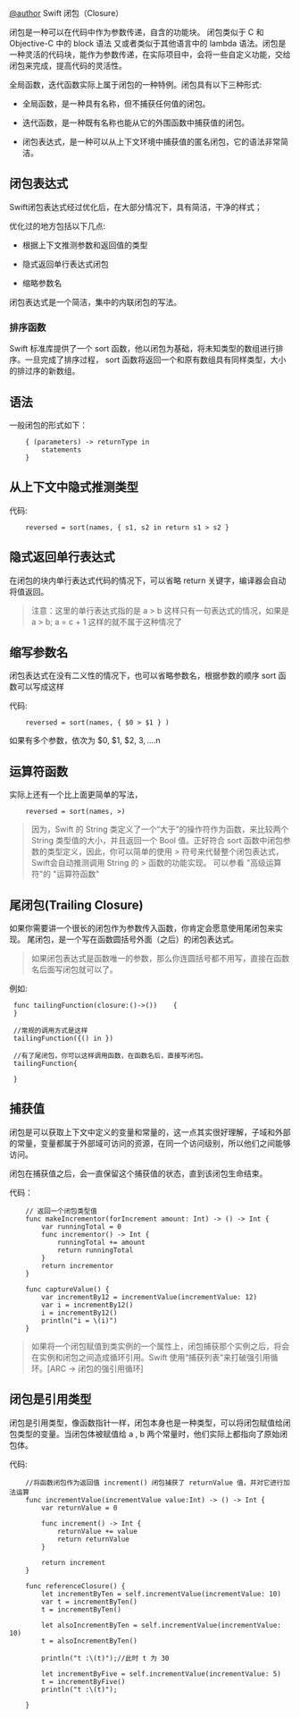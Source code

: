 [@author](https://github.com/xudeheng)
Swift 闭包（Closure）

闭包是一种可以在代码中作为参数传递，自含的功能块。 闭包类似于 C 和 Objective-C 中的 block 语法 又或者类似于其他语言中的 lambda 语法。闭包是一种灵活的代码块，能作为参数传递，在实际项目中，会将一些自定义功能，交给闭包来完成，提高代码的灵活性。

全局函数，迭代函数实际上属于闭包的一种特例。闭包具有以下三种形式:

* 全局函数，是一种具有名称，但不捕获任何值的闭包。

* 迭代函数，是一种既有名称也能从它的外围函数中捕获值的闭包。

* 闭包表达式，是一种可以从上下文环境中捕获值的匿名闭包，它的语法非常简洁。

## 闭包表达式

Swift闭包表达式经过优化后，在大部分情况下，具有简洁，干净的样式；

优化过的地方包括以下几点:

* 根据上下文推测参数和返回值的类型

* 隐式返回单行表达式闭包

* 缩略参数名

闭包表达式是一个简洁，集中的内联闭包的写法。

### 排序函数
Swift 标准库提供了一个 sort 函数，他以闭包为基础，将未知类型的数组进行排序。一旦完成了排序过程， sort 函数将返回一个和原有数组具有同样类型，大小的排过序的新数组。

## 语法

一般闭包的形式如下：

```
	{ (parameters) -> returnType in
	    statements
	}
```

## 从上下文中隐式推测类型

代码:
```
	reversed = sort(names, { s1, s2 in return s1 > s2 }
```

## 隐式返回单行表达式
在闭包的块内单行表达式代码的情况下，可以省略 return 关键字，编译器会自动将值返回。

> 注意：这里的单行表达式指的是 a > b 这样只有一句表达式的情况，如果是  a > b; a = c + 1 这样的就不属于这种情况了


## 缩写参数名
闭包表达式在没有二义性的情况下，也可以省略参数名，根据参数的顺序 sort 函数可以写成这样

代码:
```
	reversed = sort(names, { $0 > $1 } )
```

如果有多个参数，依次为 $0, $1, $2, $3, ....$n

## 运算符函数
实际上还有一个比上面更简单的写法，

```
	reversed = sort(names, >)
```
>因为，Swift 的 String 类定义了一个“大于”的操作符作为函数，来比较两个 String 类型值的大小，并且返回一个 Bool 值。正好符合 sort 函数中闭包参数的类型定义，因此，你可以简单的使用 > 符号来代替整个闭包表达式，Swift会自动推测调用 String 的 > 函数的功能实现。 可以参看 "高级运算符"的 "运算符函数"

## 尾闭包(Trailing Closure)
如果你需要讲一个很长的闭包作为参数传入函数，你肯定会愿意使用尾闭包来实现。
尾闭包，是一个写在函数圆括号外面（之后）的闭包表达式。

>如果闭包表达式是函数唯一的参数，那么你连圆括号都不用写，直接在函数名后面写闭包就可以了。

例如:
```
 func tailingFunction(closure:()->())	 {
 }

 //常规的调用方式是这样
 tailingFunction({() in })

 //有了尾闭包，你可以这样调用函数，在函数名后，直接写闭包。
 tailingFunction{

 }
```

## 捕获值
闭包是可以获取上下文中定义的变量和常量的，这一点其实很好理解，子域和外部的常量，变量都属于外部域可访问的资源，在同一个访问级别，所以他们之间能够访问。

闭包在捕获值之后，会一直保留这个捕获值的状态，直到该闭包生命结束。

代码：
```
	// 返回一个闭包类型值
	func makeIncrementor(forIncrement amount: Int) -> () -> Int {
	    var runningTotal = 0
	    func incrementor() -> Int {
	        runningTotal += amount
	        return runningTotal
	    }
	    return incrementor
	}

    func captureValue() {
        var incrementBy12 = incrementValue(incrementValue: 12)
        var i = incrementBy12()
        i = incrementBy12()
        println("i = \(i)")
    }
```

> 如果将一个闭包赋值到类实例的一个属性上，闭包捕获那个实例之后，将会在实例和闭包之间造成循环引用。Swift 使用“捕获列表”来打破强引用循环。[ARC -> 闭包的强引用循环]

## 闭包是引用类型
闭包是引用类型，像函数指针一样，闭包本身也是一种类型，可以将闭包赋值给闭包类型的变量。当闭包体被赋值给 a , b 两个常量时，他们实际上都指向了原始闭包体。

代码:
```
	//将函数闭包作为返回值 increment() 闭包捕获了 returnValue 值，并对它进行加法运算
    func incrementValue(incrementValue value:Int) -> () -> Int {
        var returnValue = 0

        func increment() -> Int {
            returnValue += value
            return returnValue
        }

        return increment
    }

    func referenceClosure() {
        let incrementByTen = self.incrementValue(incrementValue: 10)
        var t = incrementByTen()
        t = incrementByTen()

		let alsoIncrementByTen = self.incrementValue(incrementValue: 10)
		t = alsoIncrementByTen()

        println("t :\(t)");//此时 t 为 30

        let incrementByFive = self.incrementValue(incrementValue: 5)
        t = incrementByFive()
        println("t :\(t)");

    }
```
